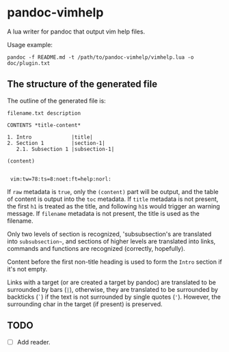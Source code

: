 # pandoc-vimhelp

A lua writer for pandoc that output vim help files.

Usage example:

```shell
pandoc -f README.md -t /path/to/pandoc-vimhelp/vimhelp.lua -o doc/plugin.txt
```

## The structure of the generated file

The outline of the generated file is:

```
filename.txt description

CONTENTS *title-content*

1. Intro             |title|
2. Section 1         |section-1|
   2.1. Subsection 1 |subsection-1|

(content)


 vim:tw=78:ts=8:noet:ft=help:norl:
```

If `raw` metadata is `true`, only the `(content)` part will be output,
and the table of content is output into the `toc` metadata.
If `title` metadata is not present, the first `h1` is treated as the title,
and following `h1`s would trigger an warning message.
If `filename` metadata is not present, the title is used as the filename.

Only two levels of section is recognized, 'subsubsection's are translated into `subsubsection~`,
and sections of higher levels are translated into links, commands and functions
are recognized (correctly, hopefully).

Content before the first non-title heading is used to form the `Intro` section if it's not empty.

Links with a target (or are created a target by pandoc) are translated to be surrounded by bars (`|`),
otherwise, they are translated to be surrounded by backticks (`` ` ``)
if the text is not surrounded by single quotes (`'`).
However, the surrounding char in the target (if present) is preserved.

## TODO

- [ ] Add reader.

